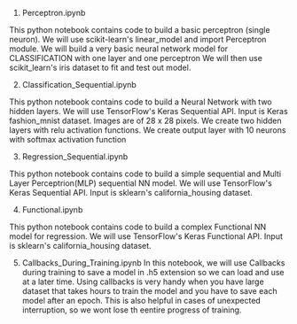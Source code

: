 1. Perceptron.ipynb

This python notebook contains code to build a basic perceptron (single neuron).
We will use scikit-learn's linear_model and import Perceptron module.
We will build a very basic neural network model for CLASSIFICATION with one layer and one perceptron
We will then use scikit_learn's iris dataset to fit and test out model.



2. Classification_Sequential.ipynb

This python notebook contains code to build a Neural Network with two hidden layers.
We will use TensorFlow's Keras Sequential API.
Input is Keras fashion_mnist dataset. Images are of 28 x 28 pixels.
We create two hidden layers with relu activation functions.
We create output layer with 10 neurons with softmax activation function

3. Regression_Sequential.ipynb

This python notebook contains code to build a simple sequential and Multi Layer Perceptrion(MLP) sequential NN model.
We will use TensorFlow's Keras Sequential API.
Input is sklearn's california_housing dataset.


4. Functional.ipynb

This python notebook contains code to build a complex Functional NN model for regression.
We will use TensorFlow's Keras Functional API.
Input is sklearn's california_housing dataset.


5. Callbacks_During_Training.ipynb
In this notebook, we will use Callbacks during training to save a model in .h5 extension so we can load and use at a later time. Using callbacks is very handy when you have large dataset that takes hours to train the model and you have to save each model after an epoch.
This is also helpful in cases of unexpected interruption, so we wont lose th eentire progress of training.
